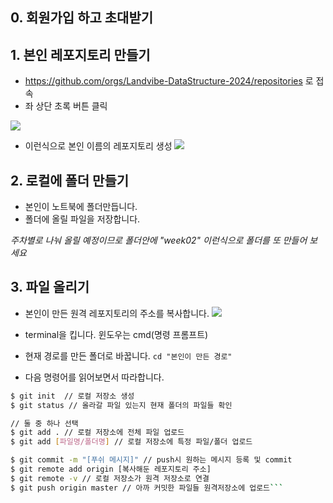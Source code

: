 ## 0. 회원가입 하고 초대받기
## 1. 본인 레포지토리 만들기
- https://github.com/orgs/Landvibe-DataStructure-2024/repositories
로 접속
- 좌 상단 초록 버튼 클릭

![](https://velog.velcdn.com/images/genius00hwan/post/1240a408-c069-492c-8d47-33dfafc2084c/image.png)
- 이런식으로 본인 이름의 레포지토리 생성
![](https://velog.velcdn.com/images/genius00hwan/post/6c647f3d-00fe-4204-91a8-c206860ede2b/image.png)

## 2. 로컬에 폴더 만들기
- 본인이 노트북에 폴더만듭니다.
- 폴더에 올릴 파일을 저장합니다.

_주차별로 나눠 올릴 예정이므로 폴더안에 "week02" 이런식으로 폴더를 또 만들어 보세요_ 
## 3. 파일 올리기
- 본인이 만든 원격 레포지토리의 주소를 복사합니다.
![](https://velog.velcdn.com/images/genius00hwan/post/4523a28a-2cbf-48dc-99da-89fafe6ec48b/image.png)

- terminal을 킵니다.
	윈도우는 cmd(명령 프롬프트)
- 현재 경로를 만든 폴더로 바꿉니다.
    `cd "본인이 만든 경로"`
- 다음 명령어를 읽어보면서 따라합니다.
```bash
$ git init  // 로컬 저장소 생성
$ git status // 올라갈 파일 있는지 현재 폴더의 파일들 확인

// 둘 중 하나 선택
$ git add . // 로컬 저장소에 전체 파일 업로드
$ git add [파일명/폴더명] // 로컬 저장소에 특정 파일/폴더 업로드

$ git commit -m "[푸쉬 메시지]" // push시 원하는 메시지 등록 및 commit
$ git remote add origin [복사해둔 레포지토리 주소] 
$ git remote -v // 로컬 저장소가 원격 저장소로 연결
$ git push origin master // 아까 커밋한 파일들 원격저장소에 업로드```
